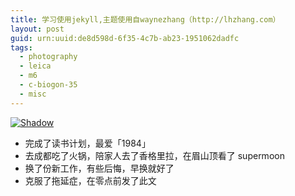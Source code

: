 ```yaml
---
title: 学习使用jekyll,主题使用自waynezhang（http://lhzhang.com）
layout: post
guid: urn:uuid:de8d598d-6f35-4c7b-ab23-1951062dadfc
tags:
  - photography
  - leica
  - m6
  - c-biogon-35
  - misc
---
```


[![Shadow](/media/files/2015/12/31/shadow.jpg)](https://www.flickr.com/photos/lhzhang/23999442826/in/dateposted-public/)

- 完成了读书计划，最爱「1984」
- 去成都吃了火锅，陪家人去了香格里拉，在眉山顶看了 supermoon
- 换了份新工作，有些后悔，早换就好了
- 克服了拖延症，在零点前发了此文
